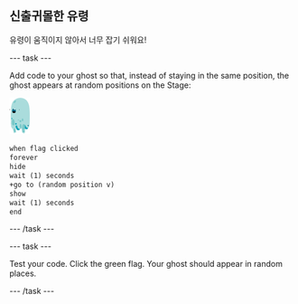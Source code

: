 ## 신출귀몰한 유령

유령이 움직이지 않아서 너무 잡기 쉬워요!

\--- task \---

Add code to your ghost so that, instead of staying in the same position, the ghost appears at random positions on the Stage:

![유령 스프라이트](images/ghost-sprite.png)

```blocks3
when flag clicked
forever
hide
wait (1) seconds
+go to (random position v)
show
wait (1) seconds
end
```

\--- /task \---

\--- task \---

Test your code. Click the green flag. Your ghost should appear in random places.

\--- /task \---